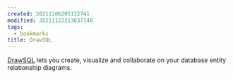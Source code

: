 ```yaml
---
created: 20211106205132741
modified: 20211122213637140
tags:
  - bookmarks
title: DrawSQL
---
```


[DrawSQL](https://drawsql.app/) lets you create, visualize and collaborate on your database entity relationship diagrams.
